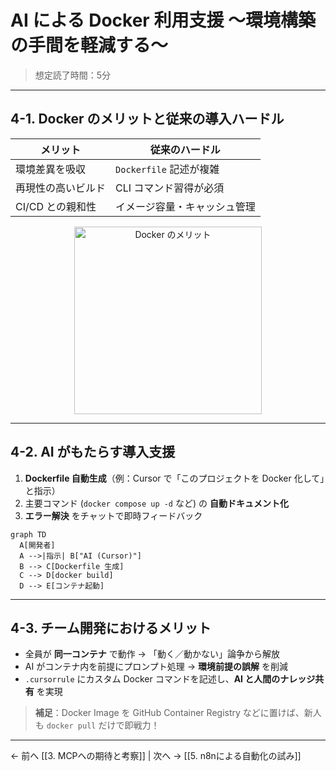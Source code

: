 # AI による Docker 利用支援 〜環境構築の手間を軽減する〜

> 想定読了時間：5分

---

## 4-1. Docker のメリットと従来の導入ハードル

| メリット | 従来のハードル |
|---|---|
| 環境差異を吸収 | `Dockerfile` 記述が複雑 |
| 再現性の高いビルド | CLI コマンド習得が必須 |
| CI/CD との親和性 | イメージ容量・キャッシュ管理 |

<div align="center">
  <img src="https://via.placeholder.com/600x300?text=Docker+Benefits" alt="Docker のメリット" height="300" />
</div>

---

## 4-2. AI がもたらす導入支援

1. **Dockerfile 自動生成**（例：Cursor で「このプロジェクトを Docker 化して」と指示）
2. 主要コマンド (`docker compose up -d` など) の **自動ドキュメント化**
3. **エラー解決** をチャットで即時フィードバック

```mermaid
graph TD
  A[開発者]
  A -->|指示| B["AI (Cursor)"]
  B --> C[Dockerfile 生成]
  C --> D[docker build]
  D --> E[コンテナ起動]
```

---

## 4-3. チーム開発におけるメリット

- 全員が **同一コンテナ** で動作 → 「動く／動かない」論争から解放
- AI がコンテナ内を前提にプロンプト処理 → **環境前提の誤解** を削減
- `.cursorrule` にカスタム Docker コマンドを記述し、**AI と人間のナレッジ共有** を実現

> **補足**：Docker Image を GitHub Container Registry などに置けば、新人も `docker pull` だけで即戦力！

---
← 前へ [[3. MCPへの期待と考察]]  |  次へ → [[5. n8nによる自動化の試み]]
